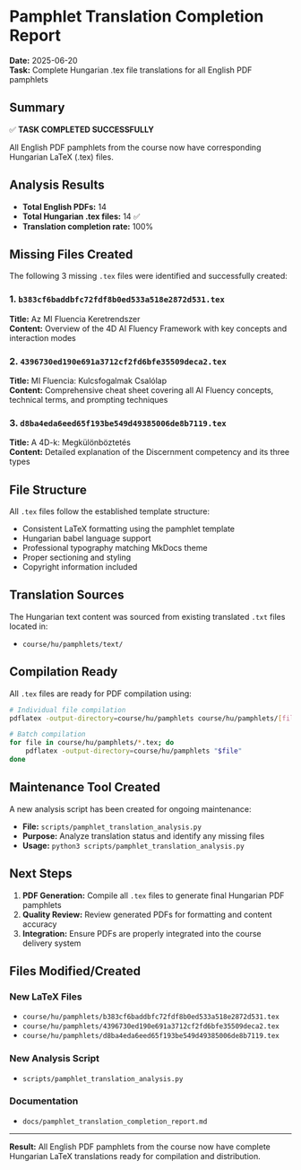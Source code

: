# Pamphlet Translation Completion Report

**Date:** 2025-06-20  
**Task:** Complete Hungarian .tex file translations for all English PDF pamphlets

## Summary

✅ **TASK COMPLETED SUCCESSFULLY**

All English PDF pamphlets from the course now have corresponding Hungarian LaTeX (.tex) files.

## Analysis Results

- **Total English PDFs:** 14
- **Total Hungarian .tex files:** 14 ✅
- **Translation completion rate:** 100%

## Missing Files Created

The following 3 missing `.tex` files were identified and successfully created:

### 1. `b383cf6baddbfc72fdf8b0ed533a518e2872d531.tex`
**Title:** Az MI Fluencia Keretrendszer  
**Content:** Overview of the 4D AI Fluency Framework with key concepts and interaction modes

### 2. `4396730ed190e691a3712cf2fd6bfe35509deca2.tex`
**Title:** MI Fluencia: Kulcsfogalmak Csalólap  
**Content:** Comprehensive cheat sheet covering all AI Fluency concepts, technical terms, and prompting techniques

### 3. `d8ba4eda6eed65f193be549d49385006de8b7119.tex`
**Title:** A 4D-k: Megkülönböztetés  
**Content:** Detailed explanation of the Discernment competency and its three types

## File Structure

All `.tex` files follow the established template structure:
- Consistent LaTeX formatting using the pamphlet template
- Hungarian babel language support
- Professional typography matching MkDocs theme
- Proper sectioning and styling
- Copyright information included

## Translation Sources

The Hungarian text content was sourced from existing translated `.txt` files located in:
- `course/hu/pamphlets/text/`

## Compilation Ready

All `.tex` files are ready for PDF compilation using:
```bash
# Individual file compilation
pdflatex -output-directory=course/hu/pamphlets course/hu/pamphlets/[filename].tex

# Batch compilation
for file in course/hu/pamphlets/*.tex; do 
    pdflatex -output-directory=course/hu/pamphlets "$file"
done
```

## Maintenance Tool Created

A new analysis script has been created for ongoing maintenance:
- **File:** `scripts/pamphlet_translation_analysis.py`
- **Purpose:** Analyze translation status and identify any missing files
- **Usage:** `python3 scripts/pamphlet_translation_analysis.py`

## Next Steps

1. **PDF Generation:** Compile all `.tex` files to generate final Hungarian PDF pamphlets
2. **Quality Review:** Review generated PDFs for formatting and content accuracy
3. **Integration:** Ensure PDFs are properly integrated into the course delivery system

## Files Modified/Created

### New LaTeX Files
- `course/hu/pamphlets/b383cf6baddbfc72fdf8b0ed533a518e2872d531.tex`
- `course/hu/pamphlets/4396730ed190e691a3712cf2fd6bfe35509deca2.tex`
- `course/hu/pamphlets/d8ba4eda6eed65f193be549d49385006de8b7119.tex`

### New Analysis Script
- `scripts/pamphlet_translation_analysis.py`

### Documentation
- `docs/pamphlet_translation_completion_report.md`

---

**Result:** All English PDF pamphlets from the course now have complete Hungarian LaTeX translations ready for compilation and distribution.